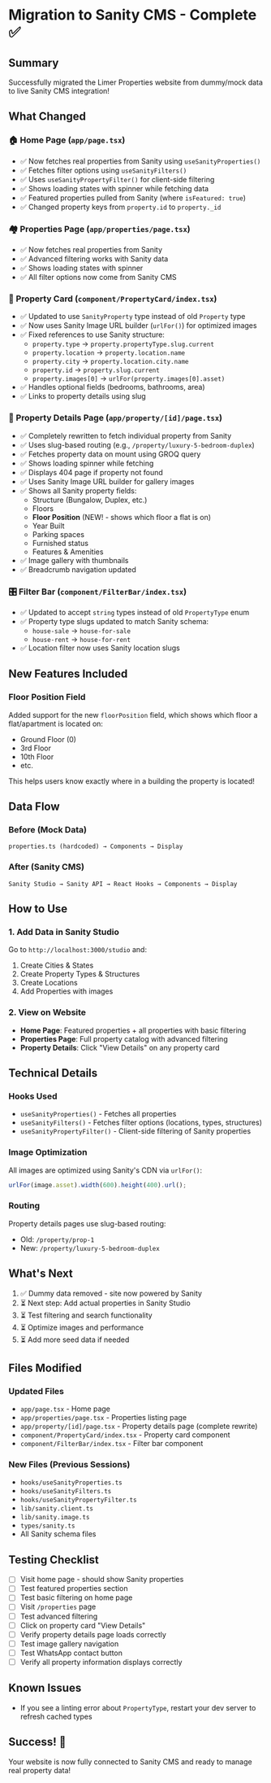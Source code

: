# Migration to Sanity CMS - Complete ✅

## Summary

Successfully migrated the Limer Properties website from dummy/mock data to live Sanity CMS integration!

## What Changed

### 🏠 Home Page (`app/page.tsx`)

- ✅ Now fetches real properties from Sanity using `useSanityProperties()`
- ✅ Fetches filter options using `useSanityFilters()`
- ✅ Uses `useSanityPropertyFilter()` for client-side filtering
- ✅ Shows loading states with spinner while fetching data
- ✅ Featured properties pulled from Sanity (where `isFeatured: true`)
- ✅ Changed property keys from `property.id` to `property._id`

### 🏘️ Properties Page (`app/properties/page.tsx`)

- ✅ Now fetches real properties from Sanity
- ✅ Advanced filtering works with Sanity data
- ✅ Shows loading states with spinner
- ✅ All filter options now come from Sanity CMS

### 🏡 Property Card (`component/PropertyCard/index.tsx`)

- ✅ Updated to use `SanityProperty` type instead of old `Property` type
- ✅ Now uses Sanity Image URL builder (`urlFor()`) for optimized images
- ✅ Fixed references to use Sanity structure:
  - `property.type` → `property.propertyType.slug.current`
  - `property.location` → `property.location.name`
  - `property.city` → `property.location.city.name`
  - `property.id` → `property.slug.current`
  - `property.images[0]` → `urlFor(property.images[0].asset)`
- ✅ Handles optional fields (bedrooms, bathrooms, area)
- ✅ Links to property details using slug

### 📄 Property Details Page (`app/property/[id]/page.tsx`)

- ✅ Completely rewritten to fetch individual property from Sanity
- ✅ Uses slug-based routing (e.g., `/property/luxury-5-bedroom-duplex`)
- ✅ Fetches property data on mount using GROQ query
- ✅ Shows loading spinner while fetching
- ✅ Displays 404 page if property not found
- ✅ Uses Sanity Image URL builder for gallery images
- ✅ Shows all Sanity property fields:
  - Structure (Bungalow, Duplex, etc.)
  - Floors
  - **Floor Position** (NEW! - shows which floor a flat is on)
  - Year Built
  - Parking spaces
  - Furnished status
  - Features & Amenities
- ✅ Image gallery with thumbnails
- ✅ Breadcrumb navigation updated

### 🎛️ Filter Bar (`component/FilterBar/index.tsx`)

- ✅ Updated to accept `string` types instead of old `PropertyType` enum
- ✅ Property type slugs updated to match Sanity schema:
  - `house-sale` → `house-for-sale`
  - `house-rent` → `house-for-rent`
- ✅ Location filter now uses Sanity location slugs

## New Features Included

### Floor Position Field

Added support for the new `floorPosition` field, which shows which floor a flat/apartment is located on:

- Ground Floor (0)
- 3rd Floor
- 10th Floor
- etc.

This helps users know exactly where in a building the property is located!

## Data Flow

### Before (Mock Data)

```
properties.ts (hardcoded) → Components → Display
```

### After (Sanity CMS)

```
Sanity Studio → Sanity API → React Hooks → Components → Display
```

## How to Use

### 1. Add Data in Sanity Studio

Go to `http://localhost:3000/studio` and:

1. Create Cities & States
2. Create Property Types & Structures
3. Create Locations
4. Add Properties with images

### 2. View on Website

- **Home Page**: Featured properties + all properties with basic filtering
- **Properties Page**: Full property catalog with advanced filtering
- **Property Details**: Click "View Details" on any property card

## Technical Details

### Hooks Used

- `useSanityProperties()` - Fetches all properties
- `useSanityFilters()` - Fetches filter options (locations, types, structures)
- `useSanityPropertyFilter()` - Client-side filtering of Sanity properties

### Image Optimization

All images are optimized using Sanity's CDN via `urlFor()`:

```typescript
urlFor(image.asset).width(600).height(400).url();
```

### Routing

Property details pages use slug-based routing:

- Old: `/property/prop-1`
- New: `/property/luxury-5-bedroom-duplex`

## What's Next

1. ✅ Dummy data removed - site now powered by Sanity
2. ⏳ Next step: Add actual properties in Sanity Studio
3. ⏳ Test filtering and search functionality
4. ⏳ Optimize images and performance
5. ⏳ Add more seed data if needed

## Files Modified

### Updated Files

- `app/page.tsx` - Home page
- `app/properties/page.tsx` - Properties listing page
- `app/property/[id]/page.tsx` - Property details page (complete rewrite)
- `component/PropertyCard/index.tsx` - Property card component
- `component/FilterBar/index.tsx` - Filter bar component

### New Files (Previous Sessions)

- `hooks/useSanityProperties.ts`
- `hooks/useSanityFilters.ts`
- `hooks/useSanityPropertyFilter.ts`
- `lib/sanity.client.ts`
- `lib/sanity.image.ts`
- `types/sanity.ts`
- All Sanity schema files

## Testing Checklist

- [ ] Visit home page - should show Sanity properties
- [ ] Test featured properties section
- [ ] Test basic filtering on home page
- [ ] Visit `/properties` page
- [ ] Test advanced filtering
- [ ] Click on property card "View Details"
- [ ] Verify property details page loads correctly
- [ ] Test image gallery navigation
- [ ] Test WhatsApp contact button
- [ ] Verify all property information displays correctly

## Known Issues

- If you see a linting error about `PropertyType`, restart your dev server to refresh cached types

## Success! 🎉

Your website is now fully connected to Sanity CMS and ready to manage real property data!
